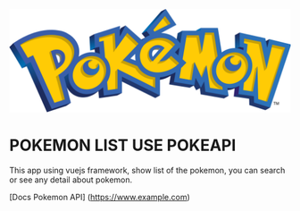 ![alt text](https://github.com/fajarpp08/PokeApi-VueJS/blob/master/img/pokemon-logo.png)

# POKEMON LIST USE POKEAPI
This app using vuejs framework, show list of the pokemon, you can search or see any detail about pokemon.

[Docs Pokemon API] (https://www.example.com)
